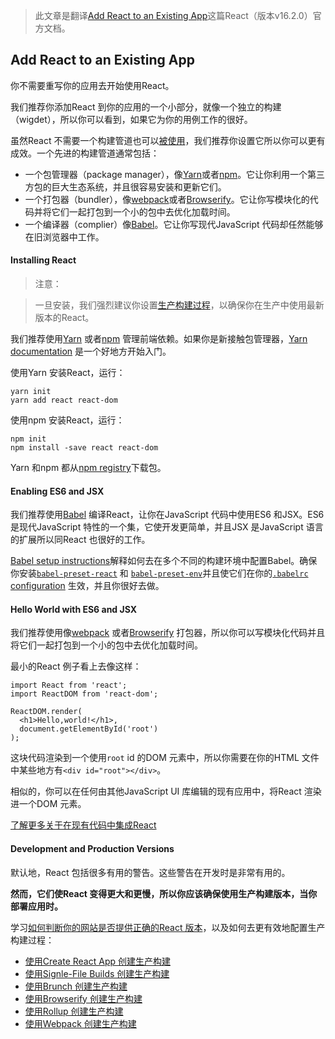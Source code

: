 > 此文章是翻译[Add React to an Existing App](https://reactjs.org/docs/add-react-to-an-existing-app.html)这篇React（版本v16.2.0）官方文档。

## Add React to an Existing App

你不需要重写你的应用去开始使用React。

我们推荐你添加React 到你的应用的一个小部分，就像一个独立的构建（wigdet），所以你可以看到，如果它为你的用例工作的很好。

虽然React 不需要一个构建管道也可以[被使用](https://reactjs.org/docs/react-without-es6.html)，我们推荐你设置它所以你可以更有成效。一个先进的构建管道通常包括：

* 一个包管理器（package manager），像[Yarn](https://yarnpkg.com/)或者[npm](https://www.npmjs.com/)。它让你利用一个第三方包的巨大生态系统，并且很容易安装和更新它们。
* 一个打包器（bundler），像[webpack](https://webpack.js.org/)或者[Browserify](http://browserify.org/)。它让你写模块化的代码并将它们一起打包到一个小的包中去优化加载时间。
* 一个编译器（complier）像[Babel](http://babeljs.io/)。它让你写现代JavaScript 代码却任然能够在旧浏览器中工作。

#### Installing React

>注意：

>一旦安装，我们强烈建议你设置[生产构建过程](https://reactjs.org/docs/optimizing-performance.html#use-the-production-build)，以确保你在生产中使用最新版本的React。

我们推荐使用[Yarn](https://yarnpkg.com/) 或者[npm](https://www.npmjs.com/) 管理前端依赖。如果你是新接触包管理器，[Yarn documentation](https://yarnpkg.com/en/docs/getting-started) 是一个好地方开始入门。

使用Yarn 安装React，运行：

```
yarn init
yarn add react react-dom
```

使用npm 安装React，运行：

```
npm init
npm install -save react react-dom
```

Yarn 和npm 都从[npm registry](http://npmjs.com/)下载包。

#### Enabling ES6 and JSX

我们推荐使用[Babel](http://babeljs.io/) 编译React，让你在JavaScript 代码中使用ES6 和JSX。ES6 是现代JavaScript 特性的一个集，它使开发更简单，并且JSX 是JavaScript 语言的扩展所以同React 也很好的工作。

[Babel setup instructions](https://babeljs.io/docs/setup/)解释如何去在多个不同的构建环境中配置Babel。确保你安装[`babel-preset-react`](http://babeljs.io/docs/plugins/preset-react/#basic-setup-with-the-cli-) 和 [`babel-preset-env`](http://babeljs.io/docs/plugins/preset-env/)并且使它们在你的[`.babelrc` configuration](http://babeljs.io/docs/usage/babelrc/) 生效，并且你很好去做。

#### Hello World with ES6 and JSX

我们推荐使用像[webpack](https://webpack.js.org/) 或者[Browserify](http://browserify.org/) 打包器，所以你可以写模块化代码并且将它们一起打包到一个小的包中去优化加载时间。

最小的React 例子看上去像这样：

```
import React from 'react';
import ReactDOM from 'react-dom';

ReactDOM.render(
  <h1>Hello,world!</h1>,
  document.getElementById('root')
);
```

这块代码渲染到一个使用`root` id 的DOM 元素中，所以你需要在你的HTML 文件中某些地方有`<div id="root"></div>`。

相似的，你可以在任何由其他JavaScript UI 库编辑的现有应用中，将React 渲染进一个DOM 元素。

[了解更多关于在现有代码中集成React](https://reactjs.org/docs/integrating-with-other-libraries.html#integrating-with-other-view-libraries)

#### Development and Production Versions

默认地，React 包括很多有用的警告。这些警告在开发时是非常有用的。

**然而，它们使React 变得更大和更慢，所以你应该确保使用生产构建版本，当你部署应用时。**

学习[如何判断你的网站是否提供正确的React 版本](https://reactjs.org/docs/optimizing-performance.html#use-the-production-build)，以及如何去更有效地配置生产构建过程：

* [使用Create React App 创建生产构建](https://reactjs.org/docs/optimizing-performance.html#create-react-app)
* [使用Signle-File Builds 创建生产构建](https://reactjs.org/docs/optimizing-performance.html#single-file-builds)
* [使用Brunch 创建生产构建](https://reactjs.org/docs/optimizing-performance.html#brunch)
* [使用Browserify 创建生产构建](https://reactjs.org/docs/optimizing-performance.html#browserify)
* [使用Rollup 创建生产构建](https://reactjs.org/docs/optimizing-performance.html#rollup)
* [使用Webpack 创建生产构建](https://reactjs.org/docs/optimizing-performance.html#webpack)
